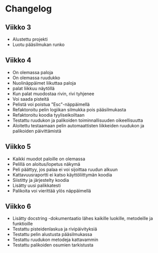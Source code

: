 # Changelog

## Viikko 3

 - Alustettu projekti
 - Luotu pääsilmukan runko

## Viikko 4

 - On olemassa paloja
 - On olemassa ruudukko
 - Nuolinäppäimet liikuttaa paloja
 - palat liikkuu näytöllä
 - Kun palat muodostaa rivin, rivi tyhjenee
 - Voi saada pisteitä
 - Pelistä voi poistua "Esc"-näppäimellä
 - Refaktoroitu pelin logiikan silmukka pois pääsilmukasta
 - Refaktoroitu koodia tyyliseikoiltaan
 - Testattu ruudukon ja palikoiden toiminnallisuuden oikeellisuutta
 - Aloitettu testaamaan pelin automaattisten liikkeiden ruudukon ja palikoiden päivittämistä

## Viikko 5
 
 - Kaikki muodot paloille on olemassa
 - Pelillä on aloitus/lopetus näkymä
 - Peli päättyy, jos palaa ei voi sijoittaa ruudun alkuun
 - Kattavuusraportti ei katso käyttöliittymän koodia
 - Siistitty ja järjestelty koodia
 - Lisätty uusi palikkatesti
 - Palikoita voi vierittää ylös näppäimellä

## Viikko 6

 - Lisätty docstring -dokumentaatio lähes kaikille luokille, metodeille ja funktioille
 - Testattu pisteidenlaskua ja rivipäivityksiä
 - Testattu pelin alustusta pääsilmukassa
 - Testattu ruudukon metodeja kattavammin
 - Testattu palikoiden osumien tarkistusta
